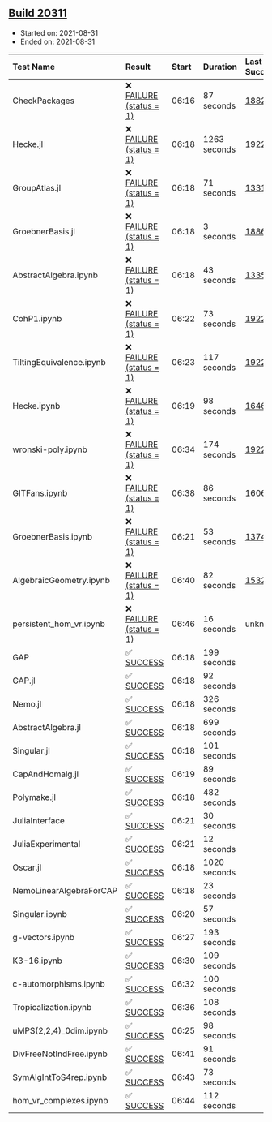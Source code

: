 ## [Build 20311](https://oscarci.mathematik.uni-kl.de/job/oscar/20311/)

* Started on: 2021-08-31
* Ended on: 2021-08-31

| Test Name    | Result | Start | Duration | Last Success | First Failure |
|:-------------|:-------|:------|:---------|:-------------|:--------------|
| CheckPackages | ❌ [FAILURE (status = 1)](https://oscarci.mathematik.uni-kl.de/job/oscar/20311/artifact/logs/build-20311/CheckPackages.log) | 06:16 | 87 seconds | [18822](https://oscarci.mathematik.uni-kl.de/job/oscar/18822/) | [18823](https://oscarci.mathematik.uni-kl.de/job/oscar/18823/) |
| Hecke.jl | ❌ [FAILURE (status = 1)](https://oscarci.mathematik.uni-kl.de/job/oscar/20311/artifact/logs/build-20311/Hecke.jl.log) | 06:18 | 1263 seconds | [19222](https://oscarci.mathematik.uni-kl.de/job/oscar/19222/) | [20152](https://oscarci.mathematik.uni-kl.de/job/oscar/20152/) |
| GroupAtlas.jl | ❌ [FAILURE (status = 1)](https://oscarci.mathematik.uni-kl.de/job/oscar/20311/artifact/logs/build-20311/GroupAtlas.jl.log) | 06:18 | 71 seconds | [13311](https://oscarci.mathematik.uni-kl.de/job/oscar/13311/) | [13312](https://oscarci.mathematik.uni-kl.de/job/oscar/13312/) |
| GroebnerBasis.jl | ❌ [FAILURE (status = 1)](https://oscarci.mathematik.uni-kl.de/job/oscar/20311/artifact/logs/build-20311/GroebnerBasis.jl.log) | 06:18 | 3 seconds | [18864](https://oscarci.mathematik.uni-kl.de/job/oscar/18864/) | [18865](https://oscarci.mathematik.uni-kl.de/job/oscar/18865/) |
| AbstractAlgebra.ipynb | ❌ [FAILURE (status = 1)](https://oscarci.mathematik.uni-kl.de/job/oscar/20311/artifact/logs/build-20311/AbstractAlgebra.ipynb.log) | 06:18 | 43 seconds | [13355](https://oscarci.mathematik.uni-kl.de/job/oscar/13355/) | [13356](https://oscarci.mathematik.uni-kl.de/job/oscar/13356/) |
| CohP1.ipynb | ❌ [FAILURE (status = 1)](https://oscarci.mathematik.uni-kl.de/job/oscar/20311/artifact/logs/build-20311/CohP1.ipynb.log) | 06:22 | 73 seconds | [19222](https://oscarci.mathematik.uni-kl.de/job/oscar/19222/) | [20152](https://oscarci.mathematik.uni-kl.de/job/oscar/20152/) |
| TiltingEquivalence.ipynb | ❌ [FAILURE (status = 1)](https://oscarci.mathematik.uni-kl.de/job/oscar/20311/artifact/logs/build-20311/TiltingEquivalence.ipynb.log) | 06:23 | 117 seconds | [19222](https://oscarci.mathematik.uni-kl.de/job/oscar/19222/) | [20152](https://oscarci.mathematik.uni-kl.de/job/oscar/20152/) |
| Hecke.ipynb | ❌ [FAILURE (status = 1)](https://oscarci.mathematik.uni-kl.de/job/oscar/20311/artifact/logs/build-20311/Hecke.ipynb.log) | 06:19 | 98 seconds | [16463](https://oscarci.mathematik.uni-kl.de/job/oscar/16463/) | [16464](https://oscarci.mathematik.uni-kl.de/job/oscar/16464/) |
| wronski-poly.ipynb | ❌ [FAILURE (status = 1)](https://oscarci.mathematik.uni-kl.de/job/oscar/20311/artifact/logs/build-20311/wronski-poly.ipynb.log) | 06:34 | 174 seconds | [19222](https://oscarci.mathematik.uni-kl.de/job/oscar/19222/) | [20152](https://oscarci.mathematik.uni-kl.de/job/oscar/20152/) |
| GITFans.ipynb | ❌ [FAILURE (status = 1)](https://oscarci.mathematik.uni-kl.de/job/oscar/20311/artifact/logs/build-20311/GITFans.ipynb.log) | 06:38 | 86 seconds | [16068](https://oscarci.mathematik.uni-kl.de/job/oscar/16068/) | [16069](https://oscarci.mathematik.uni-kl.de/job/oscar/16069/) |
| GroebnerBasis.ipynb | ❌ [FAILURE (status = 1)](https://oscarci.mathematik.uni-kl.de/job/oscar/20311/artifact/logs/build-20311/GroebnerBasis.ipynb.log) | 06:21 | 53 seconds | [13748](https://oscarci.mathematik.uni-kl.de/job/oscar/13748/) | [13749](https://oscarci.mathematik.uni-kl.de/job/oscar/13749/) |
| AlgebraicGeometry.ipynb | ❌ [FAILURE (status = 1)](https://oscarci.mathematik.uni-kl.de/job/oscar/20311/artifact/logs/build-20311/AlgebraicGeometry.ipynb.log) | 06:40 | 82 seconds | [15322](https://oscarci.mathematik.uni-kl.de/job/oscar/15322/) | [15323](https://oscarci.mathematik.uni-kl.de/job/oscar/15323/) |
| persistent_hom_vr.ipynb | ❌ [FAILURE (status = 1)](https://oscarci.mathematik.uni-kl.de/job/oscar/20311/artifact/logs/build-20311/persistent_hom_vr.ipynb.log) | 06:46 | 16 seconds | unknown | unknown |
| GAP | ✅ [SUCCESS](https://oscarci.mathematik.uni-kl.de/job/oscar/20311/artifact/logs/build-20311/GAP.log) | 06:18 | 199 seconds |  |  |
| GAP.jl | ✅ [SUCCESS](https://oscarci.mathematik.uni-kl.de/job/oscar/20311/artifact/logs/build-20311/GAP.jl.log) | 06:18 | 92 seconds |  |  |
| Nemo.jl | ✅ [SUCCESS](https://oscarci.mathematik.uni-kl.de/job/oscar/20311/artifact/logs/build-20311/Nemo.jl.log) | 06:18 | 326 seconds |  |  |
| AbstractAlgebra.jl | ✅ [SUCCESS](https://oscarci.mathematik.uni-kl.de/job/oscar/20311/artifact/logs/build-20311/AbstractAlgebra.jl.log) | 06:18 | 699 seconds |  |  |
| Singular.jl | ✅ [SUCCESS](https://oscarci.mathematik.uni-kl.de/job/oscar/20311/artifact/logs/build-20311/Singular.jl.log) | 06:18 | 101 seconds |  |  |
| CapAndHomalg.jl | ✅ [SUCCESS](https://oscarci.mathematik.uni-kl.de/job/oscar/20311/artifact/logs/build-20311/CapAndHomalg.jl.log) | 06:19 | 89 seconds |  |  |
| Polymake.jl | ✅ [SUCCESS](https://oscarci.mathematik.uni-kl.de/job/oscar/20311/artifact/logs/build-20311/Polymake.jl.log) | 06:18 | 482 seconds |  |  |
| JuliaInterface | ✅ [SUCCESS](https://oscarci.mathematik.uni-kl.de/job/oscar/20311/artifact/logs/build-20311/JuliaInterface.log) | 06:21 | 30 seconds |  |  |
| JuliaExperimental | ✅ [SUCCESS](https://oscarci.mathematik.uni-kl.de/job/oscar/20311/artifact/logs/build-20311/JuliaExperimental.log) | 06:21 | 12 seconds |  |  |
| Oscar.jl | ✅ [SUCCESS](https://oscarci.mathematik.uni-kl.de/job/oscar/20311/artifact/logs/build-20311/Oscar.jl.log) | 06:18 | 1020 seconds |  |  |
| NemoLinearAlgebraForCAP | ✅ [SUCCESS](https://oscarci.mathematik.uni-kl.de/job/oscar/20311/artifact/logs/build-20311/NemoLinearAlgebraForCAP.log) | 06:18 | 23 seconds |  |  |
| Singular.ipynb | ✅ [SUCCESS](https://oscarci.mathematik.uni-kl.de/job/oscar/20311/artifact/logs/build-20311/Singular.ipynb.log) | 06:20 | 57 seconds |  |  |
| g-vectors.ipynb | ✅ [SUCCESS](https://oscarci.mathematik.uni-kl.de/job/oscar/20311/artifact/logs/build-20311/g-vectors.ipynb.log) | 06:27 | 193 seconds |  |  |
| K3-16.ipynb | ✅ [SUCCESS](https://oscarci.mathematik.uni-kl.de/job/oscar/20311/artifact/logs/build-20311/K3-16.ipynb.log) | 06:30 | 109 seconds |  |  |
| c-automorphisms.ipynb | ✅ [SUCCESS](https://oscarci.mathematik.uni-kl.de/job/oscar/20311/artifact/logs/build-20311/c-automorphisms.ipynb.log) | 06:32 | 100 seconds |  |  |
| Tropicalization.ipynb | ✅ [SUCCESS](https://oscarci.mathematik.uni-kl.de/job/oscar/20311/artifact/logs/build-20311/Tropicalization.ipynb.log) | 06:36 | 108 seconds |  |  |
| uMPS(2,2,4)_0dim.ipynb | ✅ [SUCCESS](https://oscarci.mathematik.uni-kl.de/job/oscar/20311/artifact/logs/build-20311/uMPS-2-2-4-_0dim.ipynb.log) | 06:25 | 98 seconds |  |  |
| DivFreeNotIndFree.ipynb | ✅ [SUCCESS](https://oscarci.mathematik.uni-kl.de/job/oscar/20311/artifact/logs/build-20311/DivFreeNotIndFree.ipynb.log) | 06:41 | 91 seconds |  |  |
| SymAlgIntToS4rep.ipynb | ✅ [SUCCESS](https://oscarci.mathematik.uni-kl.de/job/oscar/20311/artifact/logs/build-20311/SymAlgIntToS4rep.ipynb.log) | 06:43 | 73 seconds |  |  |
| hom_vr_complexes.ipynb | ✅ [SUCCESS](https://oscarci.mathematik.uni-kl.de/job/oscar/20311/artifact/logs/build-20311/hom_vr_complexes.ipynb.log) | 06:44 | 112 seconds |  |  |

